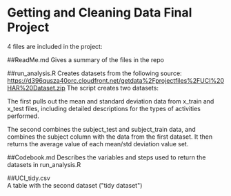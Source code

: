# Getting and Cleaning Data Final Project

4 files are included in the project:

##ReadMe.md
Gives a summary of the files in the repo

##run_analysis.R 
Creates datasets from the following source: https://d396qusza40orc.cloudfront.net/getdata%2Fprojectfiles%2FUCI%20HAR%20Dataset.zip
The script creates two datasets: 

The first pulls out the mean and standard deviation data from x_train and x_test files, including detailed descriptions for the types of activities performed.

The second combines the subject_test and subject_train data, and combines the subject column with the data from the first dataset.  It then returns the average value of each mean/std deviation value set.

##Codebook.md
Describes the variables and steps used to return the datasets in run_analysis.R

##UCI_tidy.csv  
A table with the second dataset ("tidy dataset")
